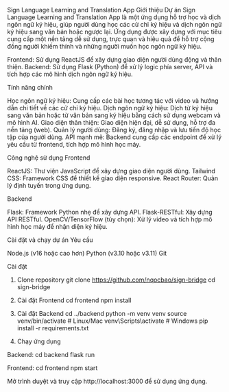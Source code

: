 Sign Language Learning and Translation App
Giới thiệu
Dự án Sign Language Learning and Translation App là một ứng dụng hỗ trợ học và dịch ngôn ngữ ký hiệu, giúp người dùng học các cử chỉ ký hiệu và dịch ngôn ngữ ký hiệu sang văn bản hoặc ngược lại. Ứng dụng được xây dựng với mục tiêu cung cấp một nền tảng dễ sử dụng, trực quan và hiệu quả để hỗ trợ cộng đồng người khiếm thính và những người muốn học ngôn ngữ ký hiệu.

Frontend: Sử dụng ReactJS để xây dựng giao diện người dùng động và thân thiện.
Backend: Sử dụng Flask (Python) để xử lý logic phía server, API và tích hợp các mô hình dịch ngôn ngữ ký hiệu.

Tính năng chính

Học ngôn ngữ ký hiệu: Cung cấp các bài học tương tác với video và hướng dẫn chi tiết về các cử chỉ ký hiệu.
Dịch ngôn ngữ ký hiệu: Dịch từ ký hiệu sang văn bản hoặc từ văn bản sang ký hiệu bằng cách sử dụng webcam và mô hình AI.
Giao diện thân thiện: Giao diện hiện đại, dễ sử dụng, hỗ trợ đa nền tảng (web).
Quản lý người dùng: Đăng ký, đăng nhập và lưu tiến độ học tập của người dùng.
API mạnh mẽ: Backend cung cấp các endpoint để xử lý yêu cầu từ frontend, tích hợp mô hình học máy.

Công nghệ sử dụng
Frontend

ReactJS: Thư viện JavaScript để xây dựng giao diện người dùng.
Tailwind CSS: Framework CSS để thiết kế giao diện responsive.
React Router: Quản lý định tuyến trong ứng dụng.

Backend

Flask: Framework Python nhẹ để xây dựng API.
Flask-RESTful: Xây dựng API RESTful.
OpenCV/TensorFlow (tùy chọn): Xử lý video và tích hợp mô hình học máy để nhận diện ký hiệu.

Cài đặt và chạy dự án
Yêu cầu

Node.js (v16 hoặc cao hơn)
Python (v3.10 hoặc v3.11)
Git

Cài đặt
1. Clone repository
git clone https://github.com/nqocbao/sign-bridge
cd sign-bridge

2. Cài đặt Frontend
cd frontend
npm install

3. Cài đặt Backend
cd ../backend
python -m venv venv
source venv/bin/activate  # Linux/Mac
venv\Scripts\activate     # Windows
pip install -r requirements.txt


4. Chạy ứng dụng

Backend:
cd backend
flask run


Frontend:
cd frontend
npm start


Mở trình duyệt và truy cập http://localhost:3000 để sử dụng ứng dụng.